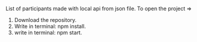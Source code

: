 List of participants made with local api from json file. 
To open the project => 
1. Download the repository. 
2. Write in terminal: npm install. 
3. write in terminal: npm start.
